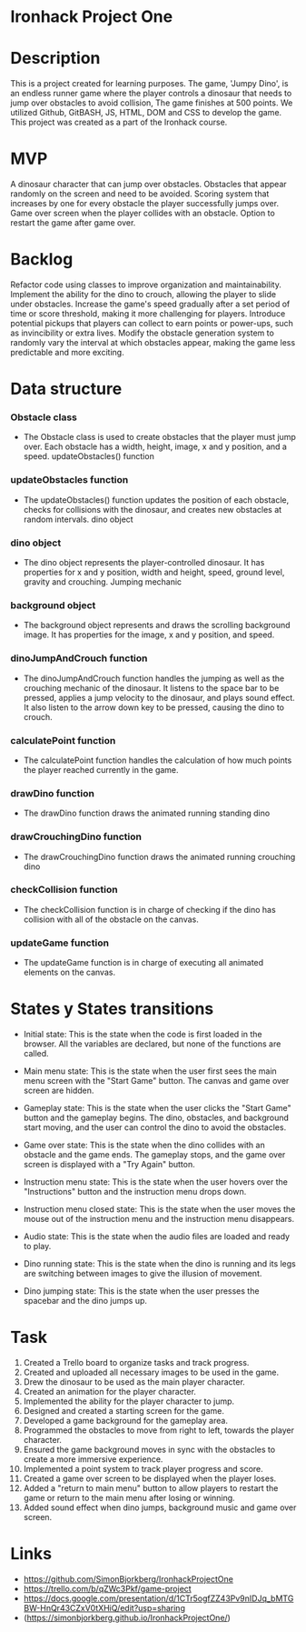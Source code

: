 # Ironhack Project One

# Description
This is a project created for learning purposes. The game, 'Jumpy Dino', is an endless runner game where the player controls a dinosaur that needs to jump over obstacles to avoid collision, The game finishes at 500 points. We utilized Github, GitBASH, JS, HTML, DOM and CSS to develop the game. This project was created as a part of the Ironhack course.

# MVP
A dinosaur character that can jump over obstacles.
Obstacles that appear randomly on the screen and need to be avoided.
Scoring system that increases by one for every obstacle the player successfully jumps over.
Game over screen when the player collides with an obstacle.
Option to restart the game after game over.

# Backlog
Refactor code using classes to improve organization and maintainability.
Implement the ability for the dino to crouch, allowing the player to slide under obstacles.
Increase the game's speed gradually after a set period of time or score threshold, making it more challenging for players.
Introduce potential pickups that players can collect to earn points or power-ups, such as invincibility or extra lives.
Modify the obstacle generation system to randomly vary the interval at which obstacles appear, making the game less predictable and more exciting.

# Data structure
### Obstacle class
* The Obstacle class is used to create obstacles that the player must jump over. Each obstacle has a width, height, image, x and y position, and a speed.
updateObstacles() function

### updateObstacles function
* The updateObstacles() function updates the position of each obstacle, checks for collisions with the dinosaur, and creates new obstacles at random intervals.
dino object

### dino object
* The dino object represents the player-controlled dinosaur. It has properties for x and y position, width and height, speed, ground level, gravity and crouching.
Jumping mechanic

### background object
* The background object represents and draws the scrolling background image. It has properties for the image, x and y position, and speed.

### dinoJumpAndCrouch function
* The dinoJumpAndCrouch function handles the jumping as well as the crouching mechanic of the dinosaur. It listens to the space bar to be pressed, applies a jump velocity to the dinosaur, and plays sound effect. It also listen to the arrow down key to be pressed, causing the dino to crouch.

### calculatePoint function
* The calculatePoint function handles the calculation of how much points the player reached currently in the game.

### drawDino function
* The drawDino function draws the animated running standing dino

### drawCrouchingDino function
* The drawCrouchingDino function draws the animated running crouching dino

### checkCollision function
* The checkCollision function is in charge of checking if the dino has collision with all of the obstacle on the canvas.

### updateGame function
* The updateGame function is in charge of executing all animated elements on the canvas.

# States y States transitions
* Initial state: 
This is the state when the code is first loaded in the browser. All the variables are declared, but none of the functions are called.

* Main menu state: 
This is the state when the user first sees the main menu screen with the "Start Game" button. The canvas and game over screen are hidden.

* Gameplay state: 
This is the state when the user clicks the "Start Game" button and the gameplay begins. The dino, obstacles, and background start moving, and the user can control the dino to avoid the obstacles.

* Game over state: 
This is the state when the dino collides with an obstacle and the game ends. The gameplay stops, and the game over screen is displayed with a "Try Again" button.

* Instruction menu state: 
This is the state when the user hovers over the "Instructions" button and the instruction menu drops down.

* Instruction menu closed state: 
This is the state when the user moves the mouse out of the instruction menu and the instruction menu disappears.

* Audio state: 
This is the state when the audio files are loaded and ready to play.

* Dino running state: 
This is the state when the dino is running and its legs are switching between images to give the illusion of movement.

* Dino jumping state: 
This is the state when the user presses the spacebar and the dino jumps up.

# Task
1. Created a Trello board to organize tasks and track progress.
2. Created and uploaded all necessary images to be used in the game.
3. Drew the dinosaur to be used as the main player character.
4. Created an animation for the player character.
5. Implemented the ability for the player character to jump.
6. Designed and created a starting screen for the game.
7. Developed a game background for the gameplay area.
8. Programmed the obstacles to move from right to left, towards the player character.
9. Ensured the game background moves in sync with the obstacles to create a more immersive experience.
10. Implemented a point system to track player progress and score.
11. Created a game over screen to be displayed when the player loses.
12. Added a "return to main menu" button to allow players to restart the game or return to the main menu after losing or winning.
13. Added sound effect when dino jumps, background music and game over screen.

# Links
* https://github.com/SimonBjorkberg/IronhackProjectOne
* https://trello.com/b/qZWc3Pkf/game-project
* https://docs.google.com/presentation/d/1CTr5ogfZZ43Pv9nIDJq_bMTGBW-HnQr43CZxV0tXHiQ/edit?usp=sharing
* (https://simonbjorkberg.github.io/IronhackProjectOne/)

